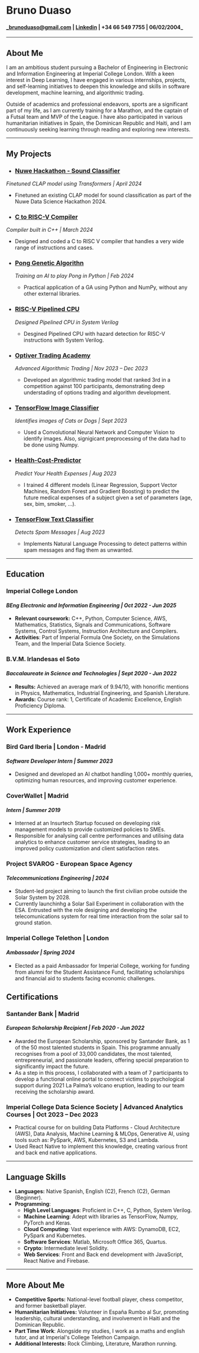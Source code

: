 # Bruno Duaso 
#### _brunoduaso@gmail.com | [Linkedin](www.linkedin.com/in/bruno-duaso-jimeno-744464262) | +34 66 549 7755  | 06/02/2004_
---

## About Me
I am an ambitious student pursuing a Bachelor of Engineering in Electronic and Information Engineering at Imperial College London. With a keen interest in Deep Learning, I have engaged in various internships, projects, and self-learning initiatives to deepen this knowledge and skills in software development, machine learning, and algorithmic trading. 

Outside of academics and professional endeavors, sports are a significant part of my life, as I am currently training for a Marathon, and the captain of a Futsal team and MVP of the League. I have also participated in various humanitarian initiatives in Spain, the Dominican Republic and Haiti, and I am continuously seeking learning through reading and exploring new interests.

---

## My Projects
* ### [Nuwe Hackathon - Sound Classifier](https://github.com/duasob/nuwehack-data-AI_SR)
_Finetuned CLAP model using Transformers | April 2024_
- Finetuned an existing CLAP model for sound classification as part of the Nuwe Data Science Hackathon 2024. 
* ### [C to RISC-V Compiler](https://github.com/duasob/Compiler-C-RISCV-)
_Compiler built in C++ | March 2024_
- Designed and coded a C to RISC V compiler that handles a very wide range of instructions and cases. 
* ### [Pong Genetic Algorithn](https://github.com/duasob/Pong-Genetic-Algorithm)
   _Training an AI to play Pong in Python | Feb 2024_ 
    - Practical application of a GA using Python and NumPy, without any other external libraries. 

* ### [RISC-V Pipelined CPU ](https://github.com/chinjyanson/Reduced_RISC-V-Team1)
    _Designed Pipelined CPU in System Verilog_
    - Desgined Pipelined CPU with hazard detection for RISC-V instructions with System Verilog. 

* ### [Optiver Trading Academy ](https://github.com/duasob/marketMakingAlgo)
    _Advanced Algorithmic Trading | Nov 2023 – Dec 2023_
    - Developed an algorithmic trading model that ranked 3rd in a competition against 100 participants, demonstrating deep understading of options trading and algorithm development.    


* ### [TensorFlow Image Classifier](https://github.com/duasob/Image-Classifier/tree/main)
    _Identifies images of Cats or Dogs | Sept 2023_

    -  Used a Convolutional Neural Network and Computer Vision to identify images. Also, signigicant preprocessing of the data had to be done using Numpy. 

* ### [Health-Cost-Predictor  ](https://github.com/duasob/Health-Cost-Predictor/tree/main)
    _Predict Your Health Expenses | Aug 2023_
    - I trained 4 different models (Linear Regression, Support Vector Machines, Random Forest and Gradient Boosting) to predict the future medical expenses of a subject given a set of parameters (age, sex, bim, smoker, ...).

* ### [TensorFlow Text Classifier ](https://github.com/duasob/Text-Classifier)
    _Detects Spam Messages | Aug 2023_ 
    - Implements Natural Language Processing to detect patterns within spam messages and flag them as unwanted. 



---


## Education

### Imperial College London
#### _BEng Electronic and Information Engineering | Oct 2022 - Jun 2025_
- **Relevant coursework:** C++, Python, Computer Science, AWS, Mathematics, Statistics, Signals and Communications, Software Systems, Control Systems, Instruction Architecture and Compilers. 
- **Activities**: Part of Imperial Formula One Society, on the Simulations Team, and the Imperial Data Science 
Society. 

### B.V.M. Irlandesas el Soto
#### _Baccalaureate in Science and Technologies | Sept 2020 - Jun 2022_
- **Results:** Achieved an average mark of 9.94/10, with honorific mentions in Physics, Mathematics, Industrial Engineering, and Spanish Literature.
- **Awards:** Course rank: 1, Certificate of Academic Excellence, English Proficiency Diploma.

---
## Work Experience

### Bird Gard Iberia | London - Madrid
#### _Software Developer Intern | Summer 2023_
- Designed and developed an AI chatbot handling 1,000+ monthly queries, optimizing human resources, and improving customer experience.

### CoverWallet | Madrid
#### _Intern | Summer 2019_
- Interned at an Insurtech Startup focused on developing risk management models to provide customized policies to SMEs.
- Responsible for analysing call centre performances and utilising data analytics to enhance customer service strategies, leading to an improved policy customization and client satisfaction rates. 

### Project SVAROG - European Space Agency 
#### *Telecommunications Engineering | 2024* 
- Student-led project aiming to launch the first civilian probe outside the Solar System by 2028. 
- Currently launchinhg a Solar Sail Experiment in collaboration with the ESA. Entrusted with the role designing and developing the telecomunications system for real time interaction from the solar sail to ground station.  

### Imperial College Telethon | London
#### _Ambassador | Spring 2024_
- Elected as a paid Ambassador for Imperial College, working for funding from alumni for the Student Assistance Fund, facilitating scholarships and financial aid to students facing economic challenges.

## Certifications
### Santander Bank | Madrid
#### _European Scholarship Recipient | Feb 2020 - Jun 2022_
- Awarded the European Scholarship, sponsored by Santander Bank, as 1 of the 50 most talented students in 
Spain. This programme annually recognises from a pool of 33,000 candidates, the most talented, 
entrepreneurial, and passionate leaders, offering special preparation to significantly impact the future. 
- As a step in this process, I collaborated with a team of 7 participants to develop a functional online portal to 
connect victims to psychological support during 2021 La Palma’s volcano eruption, leading to our team 
receiving the scholarship award. 

### Imperial College Data Science Society | Advanced Analytics Courses | Oct 2023 – Dec 2023
- Practical course for on building Data Platforms - Cloud Architecture (AWS), Data Analysis, Machine Learning & 
MLOps, Generative AI, using tools such as: PySpark, AWS, Kubernetes, S3 and Lambda.  
- Used React Native to implement this knowledge, creating various front and back end native applications.  

---
## Language Skills
- **Languages:** Native Spanish, English (C2), French (C2), German (Beginner).
- **Programming**:  
    - **High Level Languages**: Proficient in C++, C, Python, System Verilog. 
    - **Machine Learning**: Adept with libraries as TensorFlow, Numpy, PyTorch and Keras. 
    - **Cloud Computing**: Vast experience with AWS: DynamoDB, EC2, PySpark and Kubernetes. 
    - **Software Services**: Matlab, Microsoft Office 365, Quartus. 
    - **Crypto**: Intermediate level Solidity. 
    - **Web Services**: Front and Back end development with JavaScript, React Native and Firebase. 

---
## More About Me
- **Competitive Sports:** National-level football player, chess competitor, and former basketball player.
- **Humanitarian Initiatives:** Volunteer in España Rumbo al Sur, promoting leadership, cultural understanding, and involvement in Haiti and the Dominican Republic.
- **Part Time Work**: Alongside my studies, I work as a maths and english tutor, and at Imperial's College Telethon Campaign. 
- **Additional Interests:** Rock Climbing, Literature, Marathon running.

